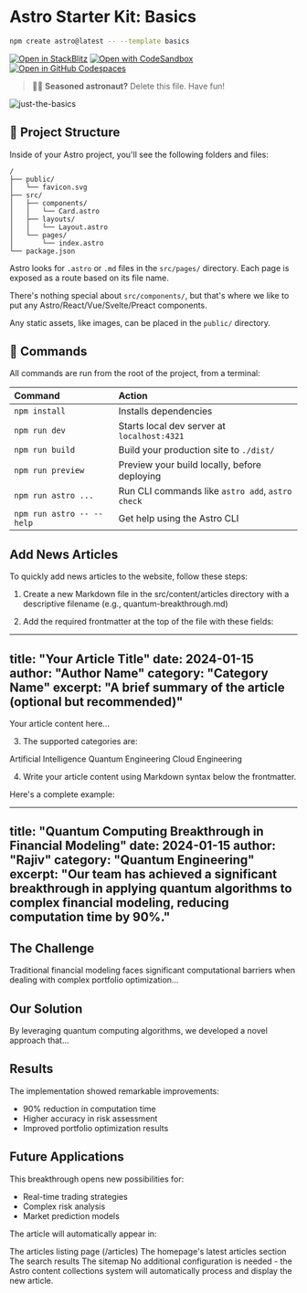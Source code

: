 # Astro Starter Kit: Basics

```sh
npm create astro@latest -- --template basics
```

[![Open in StackBlitz](https://developer.stackblitz.com/img/open_in_stackblitz.svg)](https://stackblitz.com/github/withastro/astro/tree/latest/examples/basics)
[![Open with CodeSandbox](https://assets.codesandbox.io/github/button-edit-lime.svg)](https://codesandbox.io/p/sandbox/github/withastro/astro/tree/latest/examples/basics)
[![Open in GitHub Codespaces](https://github.com/codespaces/badge.svg)](https://codespaces.new/withastro/astro?devcontainer_path=.devcontainer/basics/devcontainer.json)

> 🧑‍🚀 **Seasoned astronaut?** Delete this file. Have fun!

![just-the-basics](https://github.com/withastro/astro/assets/2244813/a0a5533c-a856-4198-8470-2d67b1d7c554)

## 🚀 Project Structure

Inside of your Astro project, you'll see the following folders and files:

```text
/
├── public/
│   └── favicon.svg
├── src/
│   ├── components/
│   │   └── Card.astro
│   ├── layouts/
│   │   └── Layout.astro
│   └── pages/
│       └── index.astro
└── package.json
```

Astro looks for `.astro` or `.md` files in the `src/pages/` directory. Each page is exposed as a route based on its file name.

There's nothing special about `src/components/`, but that's where we like to put any Astro/React/Vue/Svelte/Preact components.

Any static assets, like images, can be placed in the `public/` directory.

## 🧞 Commands

All commands are run from the root of the project, from a terminal:

| Command                   | Action                                           |
| :------------------------ | :----------------------------------------------- |
| `npm install`             | Installs dependencies                            |
| `npm run dev`             | Starts local dev server at `localhost:4321`      |
| `npm run build`           | Build your production site to `./dist/`          |
| `npm run preview`         | Preview your build locally, before deploying     |
| `npm run astro ...`       | Run CLI commands like `astro add`, `astro check` |
| `npm run astro -- --help` | Get help using the Astro CLI                     |

## Add News Articles

To quickly add news articles to the website, follow these steps:

1. Create a new Markdown file in the src/content/articles directory with a descriptive filename (e.g., quantum-breakthrough.md)

2. Add the required frontmatter at the top of the file with these fields:


---
title: "Your Article Title"
date: 2024-01-15
author: "Author Name"
category: "Category Name"
excerpt: "A brief summary of the article (optional but recommended)"
---

Your article content here...

3. The supported categories are:

Artificial Intelligence
Quantum Engineering
Cloud Engineering

4. Write your article content using Markdown syntax below the frontmatter.
   
Here's a complete example:


---
title: "Quantum Computing Breakthrough in Financial Modeling"
date: 2024-01-15
author: "Rajiv"
category: "Quantum Engineering"
excerpt: "Our team has achieved a significant breakthrough in applying quantum algorithms to complex financial modeling, reducing computation time by 90%."
---

## The Challenge

Traditional financial modeling faces significant computational barriers when dealing with complex portfolio optimization...

## Our Solution

By leveraging quantum computing algorithms, we developed a novel approach that...

## Results

The implementation showed remarkable improvements:
- 90% reduction in computation time
- Higher accuracy in risk assessment
- Improved portfolio optimization results

## Future Applications

This breakthrough opens new possibilities for:
- Real-time trading strategies
- Complex risk analysis
- Market prediction models

The article will automatically appear in:

The articles listing page (/articles)
The homepage's latest articles section
The search results
The sitemap
No additional configuration is needed - the Astro content collections system will automatically process and display the new article.
